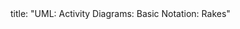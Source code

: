 <frontmatter>
title: "UML: Activity Diagrams: Basic Notation: Rakes"
</frontmatter>

<include src="unit-inPage-asFlat.md" boilerplate />